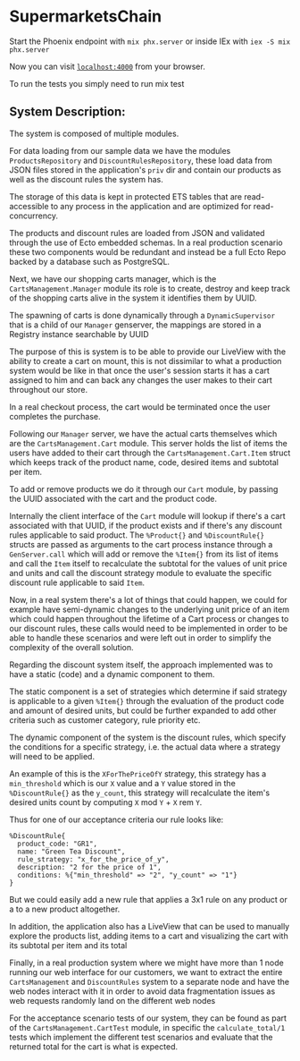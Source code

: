 # SupermarketsChain

Start the Phoenix endpoint with `mix phx.server` or inside IEx with `iex -S mix phx.server`

Now you can visit [`localhost:4000`](http://localhost:4000) from your browser.

To run the tests you simply need to run mix test

## System Description:

The system is composed of multiple modules. 

For data loading from our sample data
we have the modules `ProductsRepository` and `DiscountRulesRepository`, these 
load data from JSON files stored in the application's `priv` dir and contain
our products as well as the discount rules the system has.

The storage of this data is kept in protected ETS tables that are read-accessible to any
process in the application and are optimized for read-concurrency.

The products and discount rules are loaded from JSON and validated through the use of Ecto
embedded schemas. In a real production scenario these two components would be redundant and instead be a full Ecto Repo backed by a database such as PostgreSQL.


Next, we have our shopping carts manager, which is the `CartsManagement.Manager` module
its role is to create, destroy and keep track of the shopping carts alive in the system
it identifies them by UUID.

The spawning of carts is done dynamically through a `DynamicSupervisor` that is a child of our `Manager` genserver, the mappings are stored in a Registry instance searchable by UUID

The purpose of this is system is to be able to provide our LiveView with the ability to create a cart on mount, this is not dissimilar to what a production system would be like in that once the user's session starts it has a cart assigned to him and can back any changes the user makes to their cart throughout our store.

In a real checkout process, the cart would be terminated once the user completes the purchase.

Following our `Manager` server, we have the actual carts themselves which are the `CartsManagement.Cart` module. This server holds the list of items the users have added to their cart through the `CartsManagement.Cart.Item` struct which keeps track of the product name, code, desired items and subtotal per item.

To add or remove products we do it through our `Cart` module, by passing the UUID associated with the cart and the product code.

Internally the client interface of the `Cart` module will lookup if there's a cart associated with that UUID, if the product exists and if there's any discount rules applicable to said product. 
The `%Product{}` and `%DiscountRule{}` structs are passed as arguments to the cart process instance through a `GenServer.call` which will add or remove  the `%Item{}` from its list of items and call the `Item` itself to recalculate the subtotal for the values of unit price and units and call the discount strategy module to evaluate the specific discount rule applicable to said `Item`.

Now, in a real system there's a lot of things that could happen, we could for example have semi-dynamic changes to the underlying unit price of an item which could happen throughout the lifetime of a Cart process or changes to our discount rules, these calls would need to be implemented in order to be able to handle these scenarios and were left out in order to simplify the complexity of the overall solution. 

Regarding the discount system itself, the approach implemented was to have a static (code) and a dynamic component to them.

The static component is a set of strategies which determine if said strategy is applicable to a given `%Item{}` through the evaluation of the product code and amount of desired units, but could be further expanded to add other criteria such as customer category, rule priority etc.

The dynamic component of the system is the discount rules, which specify the conditions for a specific strategy, i.e. the actual data where a strategy will need to be applied.

An example of this is the `XForThePriceOfY` strategy, this strategy has a `min_threshold` which is our `X` value and a `Y` value stored in the `%DiscountRule{}` as the `y_count`, this strategy will recalculate the item's desired units count by computing `X` mod `Y` + `X` rem `Y`.

Thus for one of our acceptance criteria our rule looks like:

```
%DiscountRule{
  product_code: "GR1",
  name: "Green Tea Discount",
  rule_strategy: "x_for_the_price_of_y",
  description: "2 for the price of 1",
  conditions: %{"min_threshold" => "2", "y_count" => "1"}
}
```

But we could easily add a new rule that applies a 3x1 rule on any product or a to a new product altogether.

In addition, the application also has a LiveView that can be used to manually explore the products list, adding items to a cart and visualizing the cart with its subtotal per item and its total 

Finally, in a real production system where we might have more than 1 node running our web interface for our customers, we want to extract the entire `CartsManagement` and `DiscountRules` system to a separate node and have the web nodes interact with it in order to avoid data fragmentation issues as web requests randomly land on the different web nodes 


For the acceptance scenario tests of our system, they can be found as part of the `CartsManagement.CartTest` module, in specific the `calculate_total/1` tests which implement
the different test scenarios and evaluate that the returned total for the cart is what is expected.


